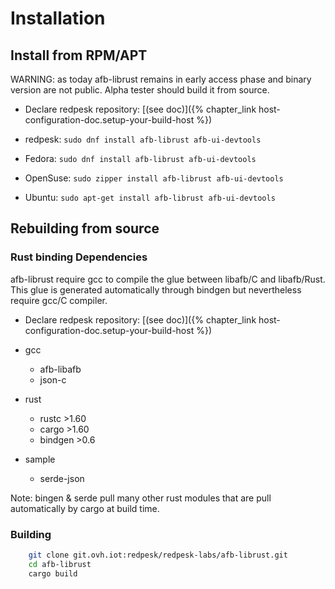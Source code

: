 # Installation

## Install from RPM/APT

WARNING: as today afb-librust remains in early access phase and binary version are not public. Alpha tester should build it from source.

* Declare redpesk repository: [(see doc)]({% chapter_link host-configuration-doc.setup-your-build-host %})

* redpesk: `sudo dnf install afb-librust afb-ui-devtools`
* Fedora: `sudo dnf install afb-librust afb-ui-devtools`
* OpenSuse: `sudo zipper install afb-librust afb-ui-devtools`
* Ubuntu: `sudo apt-get install afb-librust afb-ui-devtools`

## Rebuilding from source

### Rust binding Dependencies

afb-librust require gcc to compile the glue between libafb/C and libafb/Rust. This glue is generated automatically through bindgen
but nevertheless require gcc/C compiler.

* Declare redpesk repository: [(see doc)]({% chapter_link host-configuration-doc.setup-your-build-host %})

* gcc
    * afb-libafb
    * json-c

* rust
    * rustc >1.60
    * cargo >1.60
    * bindgen >0.6

* sample
    * serde-json

Note: bingen & serde pull many other rust modules that are pull automatically by cargo at build time.

### Building

```bash
    git clone git.ovh.iot:redpesk/redpesk-labs/afb-librust.git
    cd afb-librust
    cargo build
```

